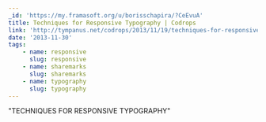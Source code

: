 ```yaml
---
_id: 'https://my.framasoft.org/u/borisschapira/?CeEvuA'
title: Techniques for Responsive Typography | Codrops
link: 'http://tympanus.net/codrops/2013/11/19/techniques-for-responsive-typography/'
date: '2013-11-30'
tags:
    - name: responsive
      slug: responsive
    - name: sharemarks
      slug: sharemarks
    - name: typography
      slug: typography
---
```


<div class="markdown"><p>&quot;TECHNIQUES FOR RESPONSIVE TYPOGRAPHY&quot;
</p></div>
